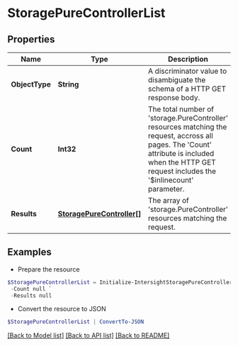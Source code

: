 # StoragePureControllerList
## Properties

Name | Type | Description | Notes
------------ | ------------- | ------------- | -------------
**ObjectType** | **String** | A discriminator value to disambiguate the schema of a HTTP GET response body. | 
**Count** | **Int32** | The total number of &#39;storage.PureController&#39; resources matching the request, accross all pages. The &#39;Count&#39; attribute is included when the HTTP GET request includes the &#39;$inlinecount&#39; parameter. | [optional] 
**Results** | [**StoragePureController[]**](StoragePureController.md) | The array of &#39;storage.PureController&#39; resources matching the request. | [optional] 

## Examples

- Prepare the resource
```powershell
$StoragePureControllerList = Initialize-IntersightStoragePureControllerList  -ObjectType null `
 -Count null `
 -Results null
```

- Convert the resource to JSON
```powershell
$StoragePureControllerList | ConvertTo-JSON
```

[[Back to Model list]](../README.md#documentation-for-models) [[Back to API list]](../README.md#documentation-for-api-endpoints) [[Back to README]](../README.md)

